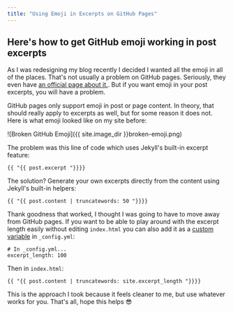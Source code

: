 ```yaml
---
title: "Using Emoji in Excerpts on GitHub Pages"
---
```


## Here's how to get GitHub emoji working in post excerpts

As I was redesigning my blog recently I decided I wanted all the emoji in all of the places. That's not usually a problem on GitHub pages. Seriously, they even have [an official page about it.][gh]. But if you want emoji in your post excerpts, you will have a problem.

[gh]: https://help.github.com/articles/emoji-on-github-pages

GitHub pages only support emoji in post or page content. In theory, that should really apply to excerpts as well, but for some reason it does not. Here is what emoji looked like on my site before:

<div></div>
<div></div>

![Broken GitHub Emoji]({{ site.image_dir }}broken-emoji.png)

The problem was this line of code which uses Jekyll's built-in excerpt feature:

```
{{ "{{ post.excerpt "}}}}
```

The solution? Generate your own excerpts directly from the content using Jekyll's built-in helpers:

```
{{ "{{ post.content | truncatewords: 50 "}}}}
```

Thank goodness that worked, I thought I was going to have to move away from GitHub pages. If you want to be able to play around with the excerpt length easily without editing `index.html` you can also add it as a [custom variable][cv] in `_config.yml`:

[cv]: http://jekyllrb.com/docs/variables/

```
# In _config.yml...
excerpt_length: 100
```

Then in `index.html`:

```
{{ "{{ post.content | truncatewords: site.excerpt_length "}}}}
```

This is the approach I took because it feels cleaner to me, but use whatever works for you. That's all, hope this helps :sunglasses:
